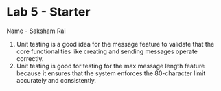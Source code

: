 # Lab 5 - Starter

Name - Saksham Rai

1. Unit testing is a good idea for the message feature to validate that the core functionalities like creating and sending messages operate correctly.
2. Unit testing is good for testing for the max message length feature because it ensures that the system enforces the 80-character limit accurately and consistently.
